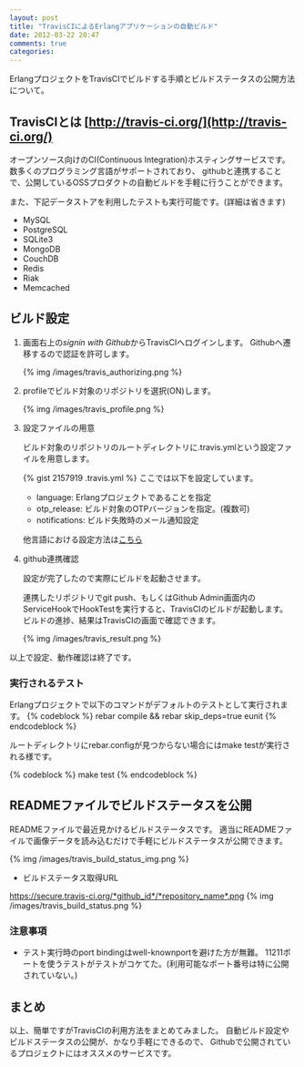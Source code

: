 ```yaml
---
layout: post
title: "TravisCIによるErlangアプリケーションの自動ビルド"
date: 2012-03-22 20:47
comments: true
categories:
---
```


ErlangプロジェクトをTravisCIでビルドする手順とビルドステータスの公開方法について。

## TravisCIとは [http://travis-ci.org/](http://travis-ci.org/)

オープンソース向けのCI(Continuous Integration)ホスティングサービスです。
数多くのプログラミング言語がサポートされており、
githubと連携することで、公開しているOSSプロダクトの自動ビルドを手軽に行うことができます。

また、下記データストアを利用したテストも実行可能です。(詳細は省きます)

- MySQL
- PostgreSQL
- SQLite3
- MongoDB
- CouchDB
- Redis
- Riak
- Memcached

## ビルド設定


1. 画面右上の*signin with Github*からTravisCIへログインします。
    Githubへ遷移するので認証を許可します。

    {% img /images/travis_authorizing.png %}

2. profileでビルド対象のリポジトリを選択(ON)します。

    {% img /images/travis_profile.png %}

3. 設定ファイルの用意

    ビルド対象のリポジトリのルートディレクトリに.travis.ymlという設定ファイルを用意します。

    {% gist 2157919 .travis.yml %}
    ここでは以下を設定しています。
    - language: Erlangプロジェクトであることを指定
    - otp_release: ビルド対象のOTPバージョンを指定。(複数可)
    - notifications: ビルド失敗時のメール通知設定

    他言語における設定方法は[こちら](http://about.travis-ci.org/docs/user/languages/)

4. github連携確認
    
    設定が完了したので実際にビルドを起動させます。

    連携したリポジトリでgit push、もしくはGithub Admin画面内のServiceHookでHookTestを実行すると、TravisCIのビルドが起動します。
    ビルドの進捗、結果はTravisCIの画面で確認できます。

    {% img /images/travis_result.png %}
  
以上で設定、動作確認は終了です。

### 実行されるテスト

Erlangプロジェクトで以下のコマンドがデフォルトのテストとして実行されます。
{% codeblock %}
rebar compile && rebar skip_deps=true eunit
{% endcodeblock %}

ルートディレクトリにrebar.configが見つからない場合にはmake testが実行される様です。

{% codeblock %}
make test
{% endcodeblock %}

## READMEファイルでビルドステータスを公開

READMEファイルで最近見かけるビルドステータスです。
適当にREADMEファイルで画像データを読み込むだけで手軽にビルドステータスが公開できます。

{% img /images/travis_build_status_img.png %}

- ビルドステータス取得URL

https://secure.travis-ci.org/*github_id*/*repository_name*.png
{% img /images/travis_build_status.png %}


### 注意事項

- テスト実行時のport bindingはwell-knownportを避けた方が無難。
  11211ポートを使うテストがテストがコケてた。(利用可能なポート番号は特に公開されていない。)

## まとめ

以上、簡単ですがTravisCIの利用方法をまとめてみました。
自動ビルド設定やビルドステータスの公開が、かなり手軽にできるので、
Githubで公開されているプロジェクトにはオススメのサービスです。
